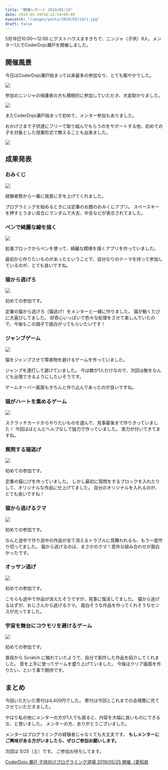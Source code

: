```yaml
---
title: "開催レポート 2019/05/19"
date: 2019-05-19T16:22:54+09:00
eyecatch: "/images/posts/2019/05/19/1.jpg"
draft: false
---
```


5月18日10:00〜12:00 にゲストハウスますきちで、ニンジャ（子供）9人、メンター1人でCoderDojo瀬戸を開催しました。

## 開催風景

今日はCoderDojo瀬戸始まって以来最多の参加なり、とても賑やかでした。

![](/images/posts/2019/05/19/1.jpg)

参加のニンジャの保護者の方も積極的に参加していただき、大変助かりました。

![](/images/posts/2019/05/19/2.jpg)

またCoderDojo瀬戸始まって初めて、メンター参加もありました。

おかげさまで子供達にフリーで取り組んでもらうのをサポートする他、初めての子を対象とした授業形式で教えることも出来ました。

![](/images/posts/2019/05/19/3.jpg)


## 成果発表

### おみくじ

![](/images/posts/2019/05/19/4.png)

経験者勢から一番に発表に手を上げてくれました。

プログラミングを始めるときには定番のお題のおみくじアプリ。
スペースキーを押すとうまい具合にランダムで大吉、中吉などが表示されてました。

### ペンで綺麗な線を描く

![](/images/posts/2019/05/19/5.png)

拡張ブロックからペンを使って、綺麗な模様を描くアプリを作っていました。

最初から作りたいものがあったということで、自分なりのテーマを持って参加しているのが、とても良いですね。

### 猫から逃げろ

![](/images/posts/2019/05/19/6.png)

初めての参加です。

定番の猫から逃げろ（猫逃げ）をメンターと一緒に作りました。
猫が動くたびに大喜びしてました。
好奇心いっぱいで色々な処理をさせて楽しんでいたので、今後もこの調子で面白がってもらいたいです！

### ジャンプゲーム

![](/images/posts/2019/05/19/7.jpg)

猫をジャンプさせて障害物を避けるゲームを作っていました。

ジャンプを連打して避けていました。
今は敵が1人だけなので、次回は敵をなんども出現できるようにしたいそうです。

ゲームオーバー画面もきちんと作り込んであったのが良いですね。

### 猫がハートを集めるゲーム
![](/images/posts/2019/05/19/8.png)

スクラッチカードからやりたいものを選んで、見事最後まで作りきっていました！
今回はほとんどヘルプなしで独力で作っていました。
実力が付いてきてますね。

### 質問する猫逃げ
![](/images/posts/2019/05/19/9.png)

初めての参加です。

定番の猫にげを作っていました。
しかし最初に質問をするブロックを入れたりして、オリジナルな作品に仕上げてました。
自分のオリジナルを入れるのが、とても良いですね！

### 猫から逃げるクマ
![](/images/posts/2019/05/19/10.png)

初めての参加です。

なんと途中で作り途中の作品が全て消えるトラブルに見舞われるも、もう一度作り切ってました。
猫から逃げるのは、まさかのクマ！意外な組み合わせが面白かったです。

### オッサン逃げ
![](/images/posts/2019/05/19/11.png)

初めての参加です。

こちらも途中で作品が消えたそうですが、見事に復活してました。
猫から逃げるはずが、おじさんから逃げるクマ。
面白そうな作品を作ってくれそうなセンスが光ってました。

### 宇宙を舞台にコウモリを避けるゲーム
![](/images/posts/2019/05/19/12.jpg)

初めての参加です。

普段から Scratch に触れていたようで、自分で創作した作品を紹介してくれました。
音を上手に使ってゲームを盛り上げていました。
今後はクリア画面を作りたい、という事で期待です。


## まとめ

今回いただいた寄付は4,400円でした。
寄付は今回とこれまでの会場費に充てさせていただきました。

やはり私の他にメンターの方が1人でも居ると、内容を大幅に良いものにできるな、と思いました。
メンターの方、ありがとうございました。

メンターはプログラミングの経験者じゃなくても大丈夫です。 **もしメンターにご興味がある方がいましたら、ぜひご参加お願いします。**

次回は 5/25（土）です。
ご参加お待ちしてます。

[CoderDojo 瀬戸 子供向けプログラミング道場 2019/05/25 開催（愛知県](https://coderdojo-seto.connpass.com/event/127919/)

